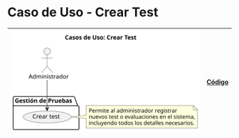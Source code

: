 # Caso de Uso - Crear Test

| ![Diagrama de Clases](/casos_de_uso/imagenes/administrador/Crear_Test.svg) | [Código](/casos_de_uso/diagrama_casos_de_uso/administrador/crear_test/crear_test1.puml) |
|----------------------------------------------------------------------------|-----------------------------------------------------------------------------------------|